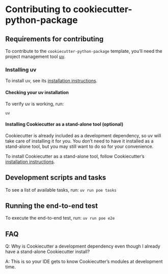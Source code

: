 # Contributing to cookiecutter-python-package

## Requirements for contributing

To contribute to the `cookiecutter-python-package` template,
you’ll need the project management tool
[uv](https://docs.astral.sh/uv).

### Installing uv

To install uv, see its
[installation instructions](https://docs.astral.sh/uv/getting-started/installation/).

#### Checking your uv installation

To verify uv is working, run:

```shell
uv
```

#### Installing Cookiecutter as a stand-alone tool (optional)

Cookiecutter is already included as a development dependency,
so uv will take care of installing it for you.
You don’t need to have it installed as a stand-alone tool, but you
may still want to do so for your convenience.

To install Cookiecutter as a stand-alone tool, follow Cookiecutter’s [installation
instructions](https://cookiecutter.readthedocs.io/en/stable/installation.html).

## Development scripts and tasks

To see a list of available tasks, run: `uv run poe tasks`

## Running the end-to-end test

To execute the end-to-end test, run: `uv run poe e2e`

## FAQ

Q: Why is Cookiecutter a development dependency even though I
already have a stand-alone Cookiecutter install?

A: This is so your IDE gets to know Cookiecutter’s modules at
development time.
